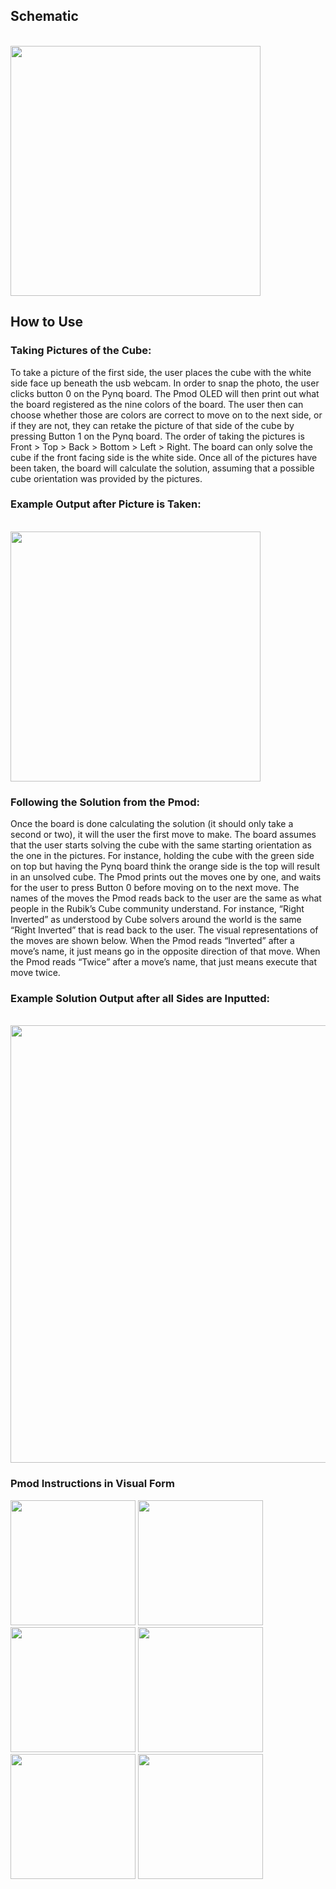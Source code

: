 ## Schematic
<br>
 <img src="http://williamscotten.com/Actioniks/assets/img/hardware.png" width="400">
<br>

## How to Use
 
### Taking Pictures of the Cube:
 
To take a picture of the first side, the user places the cube with the white side face up beneath the usb webcam.  In order to snap the photo, the user clicks button 0 on the Pynq board.  The Pmod OLED will then print out what the board registered as the nine colors of the board.  The user then can choose whether those are colors are correct to move on to the next side, or if they are not, they can retake the picture of that side of the cube by pressing Button 1 on the Pynq board.  The order of taking the pictures is Front > Top > Back > Bottom > Left > Right.  The board can only solve the cube if the front facing side is the white side.  Once all of the pictures have been taken, the board will calculate the solution, assuming that a possible cube orientation was provided by the pictures. 
 
### Example Output after Picture is Taken:
<br>
 <img src="http://williamscotten.com/Actioniks/assets/img/pmod_output.jpg" width="400">
<br>

### Following the Solution from the Pmod:
 
Once the board is done calculating the solution (it should only take a second or two), it will the user the first move to make.  The board assumes that the user starts solving the cube with the same starting orientation as the one in the pictures.  For instance, holding the cube with the green side on top but having the Pynq board think  the orange side is the top will result in an unsolved cube.  The Pmod prints out the moves one by one, and waits for the user to press Button 0 before moving on to the next move.  The names of the moves the Pmod reads back to the user are the same as what people in the Rubik’s Cube community understand.  For instance, “Right Inverted” as understood by Cube solvers around the world is the same “Right Inverted” that is read back to the user.  The visual representations of the moves are shown below.  When the Pmod reads “Inverted” after a move’s name, it just means go in the opposite direction of that move.  When the Pmod reads “Twice” after a move’s name, that just means execute that move twice.  
 
### Example Solution Output after all Sides are Inputted:
<br>
 <img src="http://williamscotten.com/Actioniks/assets/img/jupyter_output.jpg" width="700">
<br>

 
### Pmod Instructions in Visual Form
<img src="http://williamscotten.com/Actioniks/assets/img/front.jpg" width="200">
<img src="http://williamscotten.com/Actioniks/assets/img/back.jpg" width="200">
<img src="http://williamscotten.com/Actioniks/assets/img/down.jpg" width="200">

<img src="http://williamscotten.com/Actioniks/assets/img/left.jpg" width="200">
<img src="http://williamscotten.com/Actioniks/assets/img/right.jpg" width="200">
<img src="http://williamscotten.com/Actioniks/assets/img/up.jpg" width="200">
